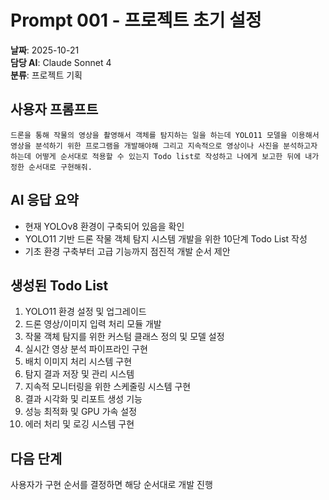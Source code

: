 # Prompt 001 - 프로젝트 초기 설정

**날짜**: 2025-10-21  
**담당 AI**: Claude Sonnet 4  
**분류**: 프로젝트 기획

## 사용자 프롬프트

```
드론을 통해 작물의 영상을 촬영해서 객체를 탐지하는 일을 하는데 YOLO11 모델을 이용해서 영상을 분석하기 위한 프로그램을 개발해야해 그리고 지속적으로 영상이나 사진을 분석하고자 하는데 어떻게 순서대로 적용할 수 있는지 Todo list로 작성하고 나에게 보고한 뒤에 내가 정한 순서대로 구현해줘.
```

## AI 응답 요약

- 현재 YOLOv8 환경이 구축되어 있음을 확인
- YOLO11 기반 드론 작물 객체 탐지 시스템 개발을 위한 10단계 Todo List 작성
- 기초 환경 구축부터 고급 기능까지 점진적 개발 순서 제안

## 생성된 Todo List

1. YOLO11 환경 설정 및 업그레이드
2. 드론 영상/이미지 입력 처리 모듈 개발
3. 작물 객체 탐지를 위한 커스텀 클래스 정의 및 모델 설정
4. 실시간 영상 분석 파이프라인 구현
5. 배치 이미지 처리 시스템 구현
6. 탐지 결과 저장 및 관리 시스템
7. 지속적 모니터링을 위한 스케줄링 시스템 구현
8. 결과 시각화 및 리포트 생성 기능
9. 성능 최적화 및 GPU 가속 설정
10. 에러 처리 및 로깅 시스템 구현

## 다음 단계

사용자가 구현 순서를 결정하면 해당 순서대로 개발 진행